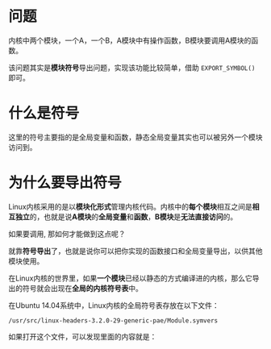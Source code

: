 
# 问题

内核中两个模块，一个A，一个B，A模块中有操作函数，B模块要调用A模块的函数。

该问题其实是**模块符号**导出问题，实现该功能比较简单，借助 `EXPORT_SYMBOL()` 即可。

# 什么是符号

这里的符号主要指的是全局变量和函数，静态全局变量其实也可以被另外一个模块访问到。

# 为什么要导出符号

Linux内核采用的是以**模块化形式**管理内核代码。内核中的**每个模块**相互之间是**相互独立**的，也就是说**A模块**的**全局变量**和**函数**，**B模块**是**无法直接访问**的。

如果要调用, 那如何才能做到这点呢？

就靠**符号导出**了，也就是说你可以把你实现的函数接口和全局变量导出，以供其他模块使用。

在Linux内核的世界里，如果**一个模块**已经以静态的方式编译进的内核，那么它导出的符号就会出现在**全局的内核符号表**中。

在Ubuntu 14.04系统中，Linux内核的全局符号表存放在以下文件：

```
/usr/src/linux-headers-3.2.0-29-generic-pae/Module.symvers
```


如果打开这个文件，可以发现里面的内容就是：

```

```